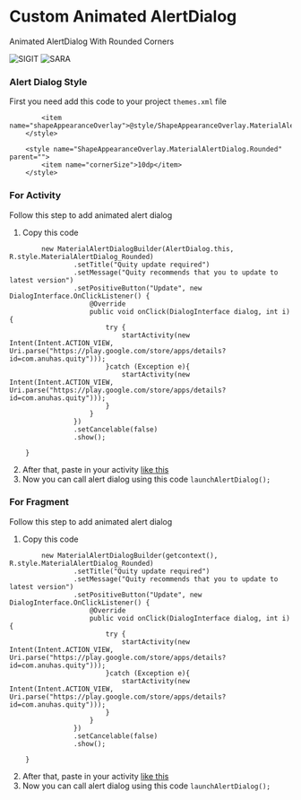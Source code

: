 # Custom Animated AlertDialog

Animated AlertDialog With Rounded Corners

<img title="SIGIT" src="https://img.shields.io/badge/CODENAME%20-CustomAlertDialog-SCRIPT?colorA=grey&colorB=green&style=for-the-badge"> <img title="SARA" src="https://img.shields.io/badge/VERSION%20-1.0-SCRIPT?colorA=grey&colorB=green&style=for-the-badge">




### Alert Dialog Style
First you need add this code to your project ```themes.xml``` file
``` <style name="MaterialAlertDialog.Rounded" parent="ThemeOverlay.MaterialComponents.MaterialAlertDialog">
        <item name="shapeAppearanceOverlay">@style/ShapeAppearanceOverlay.MaterialAlertDialog.Rounded</item>
    </style>

    <style name="ShapeAppearanceOverlay.MaterialAlertDialog.Rounded" parent="">
        <item name="cornerSize">10dp</item>
    </style>
 ```



### For Activity
Follow this step to add animated alert dialog

1. Copy this code
```private void launchAlertDialog() {
        new MaterialAlertDialogBuilder(AlertDialog.this, R.style.MaterialAlertDialog_Rounded)
                .setTitle("Quity update required")
                .setMessage("Quity recommends that you to update to latest version")
                .setPositiveButton("Update", new DialogInterface.OnClickListener() {
                    @Override
                    public void onClick(DialogInterface dialog, int i) {
                        try {
                            startActivity(new Intent(Intent.ACTION_VIEW, Uri.parse("https://play.google.com/store/apps/details?id=com.anuhas.quity")));
                        }catch (Exception e){
                            startActivity(new Intent(Intent.ACTION_VIEW, Uri.parse("https://play.google.com/store/apps/details?id=com.anuhas.quity")));
                        }
                    }
                })
                .setCancelable(false)
                .show();

    }
```   
2. After that, paste in your activity [like this](Example/MainActivity.java)
3. Now you can call alert dialog using this code
```launchAlertDialog();```



### For Fragment
Follow this step to add animated alert dialog

1. Copy this code
```private void launchAlertDialog() {
        new MaterialAlertDialogBuilder(getcontext(), R.style.MaterialAlertDialog_Rounded)
                .setTitle("Quity update required")
                .setMessage("Quity recommends that you to update to latest version")
                .setPositiveButton("Update", new DialogInterface.OnClickListener() {
                    @Override
                    public void onClick(DialogInterface dialog, int i) {
                        try {
                            startActivity(new Intent(Intent.ACTION_VIEW, Uri.parse("https://play.google.com/store/apps/details?id=com.anuhas.quity")));
                        }catch (Exception e){
                            startActivity(new Intent(Intent.ACTION_VIEW, Uri.parse("https://play.google.com/store/apps/details?id=com.anuhas.quity")));
                        }
                    }
                })
                .setCancelable(false)
                .show();

    }
```   
2. After that, paste in your activity [like this](Example/Fragment.java)
3. Now you can call alert dialog using this code
```launchAlertDialog();```
